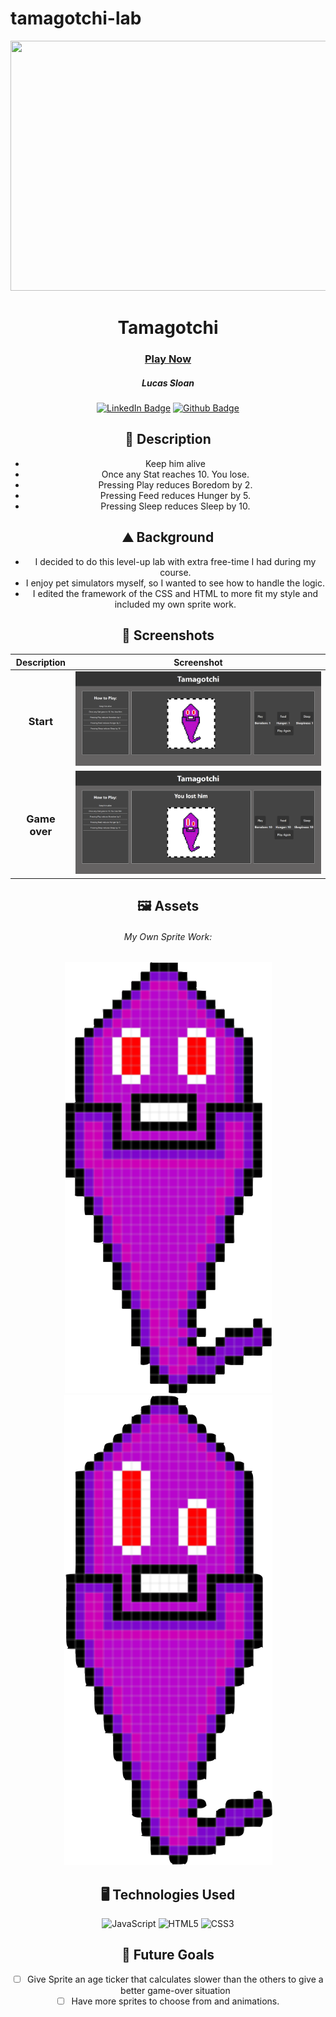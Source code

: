 # tamagotchi-lab
<div id="header" align="center">

  <img src="https://media.istockphoto.com/id/1415857780/photo/image-of-electronic-game-wooden-desk.jpg?s=612x612&w=0&k=20&c=AN-paHx2QN8Ad9kRGXRpT7Ngk8jfhG_e9Yb5onbN0Lw=" width="800" height="400">

</div>

<div id="description" align="center">

  # Tamagotchi

  ### [Play Now](https://lucas-sloan.github.io/tamagotchi-lab/)

  ##### Lucas Sloan

  [![LinkedIn Badge](https://img.shields.io/badge/%40LucasSloan-black?style=flat&logo=LinkedIn&logoColor=blue)](https://www.linkedin.com/in/lucas-sloan-892802211)
  [![Github Badge](https://img.shields.io/badge/%40LucasSloan-black?style=flat&logo=Github&logoColor=white)](https://github.com/Lucas-Sloan)


  ## :pencil: Description

 - Keep him alive
 - Once any Stat reaches 10. You lose.
 - Pressing Play reduces Boredom by 2.
 - Pressing Feed reduces Hunger by 5.
 - Pressing Sleep reduces Sleep by 10.

 ## :mountain: Background

 - I decided to do this level-up lab with extra free-time I had during my course.
 - I enjoy pet simulators myself, so I wanted to see how to handle the logic.
 - I edited the framework of the CSS and HTML to more fit my style and included my own sprite work.

</div>

<div id="screenshots" align="center">

  ## :camera_flash: Screenshots 

  | Description       | Screenshot                                                |
  |:-----------------:|-----------------------------------------------------------|
  | <h3>Start</h3>  | <img src="assets/game-start.png" width="700" />       |
  | <h3 align="center">Game over</h3> | <img src="assets/game-over.png" width="700" /> |


<div id="assets" align="center">

## :framed_picture: Assets
######  My Own Sprite Work:
![Start Sprite](assets/ghost.png)
![Game Over Sprite](assets/surprise.png)

## :desktop_computer: Technologies Used
![JavaScript](https://img.shields.io/badge/-JavaScript-05122A?style=flat&logo=javascript)
![HTML5](https://img.shields.io/badge/-HTML5-05122A?style=flat&logo=html5)
![CSS3](https://img.shields.io/badge/-CSS-05122A?style=flat&logo=css3)

## :satellite: Future Goals

- [ ] Give Sprite an age ticker that calculates slower than the others to give a better game-over situation
- [ ] Have more sprites to choose from and animations.

</div>

